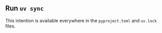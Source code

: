## Run `uv sync`

This intention is available everywhere
in the `pyproject.toml` and `uv.lock` files.
